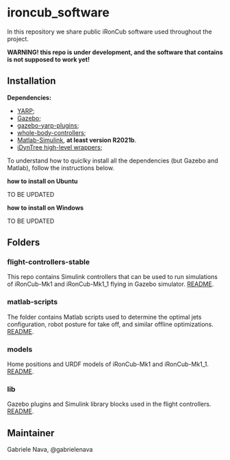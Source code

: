 # ironcub_software

In this repository we share public iRonCub software used throughout the project.

**WARNING! this repo is under development, and the software that contains is not supposed to work yet!**

## Installation

**Dependencies:**

- [YARP](https://github.com/robotology/yarp);
- [Gazebo](http://gazebosim.org/);
- [gazebo-yarp-plugins](https://github.com/robotology/gazebo-yarp-plugins);
- [whole-body-controllers](https://github.com/robotology/whole-body-controllers);
- [Matlab-Simulink](https://it.mathworks.com/products/matlab.html), **at least version R2021b**.
- [iDynTree high-level wrappers](https://github.com/robotology/idyntree/tree/devel/bindings/+iDynTreeWrappers/README.md);

To understand how to quiclky install all the dependencies (but Gazebo and Matlab), follow the instructions below.

**how to install on Ubuntu**

TO BE UPDATED

**how to install on Windows**

TO BE UPDATED

## Folders

### flight-controllers-stable

This repo contains Simulink controllers that can be used to run simulations of iRonCub-Mk1 and iRonCub-Mk1_1 flying in Gazebo simulator. [README](flight-controllers-stable/README.md).

### matlab-scripts

The folder contains Matlab scripts used to determine the optimal jets configuration, robot posture for take off, and similar offline optimizations. [README](matlab-scripts/README.md).

### models

Home positions and URDF models of iRonCub-Mk1 and iRonCub-Mk1_1. [README](models/README.md).

### lib

Gazebo plugins and Simulink library blocks used in the flight controllers. [README](lib/README.md).

## Maintainer

Gabriele Nava, @gabrielenava
